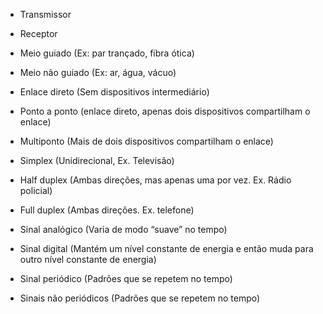 - Transmissor
- Receptor
- Meio guiado (Ex: par trançado, fibra ótica)
- Meio não guiado (Ex: ar, água, vácuo)
- Enlace direto (Sem dispositivos intermediário)
- Ponto a ponto (enlace direto, apenas dois dispositivos compartilham o enlace)
- Multiponto (Mais de dois dispositivos compartilham o enlace)
- Simplex (Unidirecional, Ex. Televisão)
- Half duplex (Ambas direções, mas apenas uma por vez. Ex. Rádio policial)
- Full duplex (Ambas direções. Ex. telefone)

- Sinal analógico (Varia de modo “suave” no tempo)
- Sinal digital (Mantém um nível constante de energia e então muda para outro nível constante de energia)
- Sinal periódico (Padrões que se repetem no tempo)
- Sinais não periódicos (Padrões que se repetem no tempo)